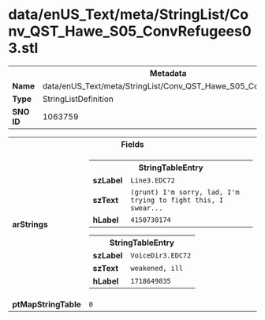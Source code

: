 <h1>data/enUS_Text/meta/StringList/Conv_QST_Hawe_S05_ConvRefugees03.stl</h1><table><tr><th colspan="100%">Metadata</th></tr><tr><td><b>Name</b></td><td>data/enUS_Text/meta/StringList/Conv_QST_Hawe_S05_ConvRefugees03.stl</td></tr><tr><td><b>Type</b></td><td>StringListDefinition</td></tr><tr><td><b>SNO ID</b></td><td>1063759</td></tr></table>

<table><tr><th colspan="100%">Fields</th></tr><tr><td><b>arStrings</b></td><td><table><tr><th colspan="100%">StringTableEntry</th></tr><tr><td><b>szLabel</b></td><td><code>Line3.EDC72</code></td></tr><tr><td><b>szText</b></td><td><code>(grunt) I'm sorry, lad, I'm trying to fight this, I swear...</code></td></tr><tr><td><b>hLabel</b></td><td><code>4150730174</code></td></tr></table>


<table><tr><th colspan="100%">StringTableEntry</th></tr><tr><td><b>szLabel</b></td><td><code>VoiceDir3.EDC72</code></td></tr><tr><td><b>szText</b></td><td><code>weakened, ill</code></td></tr><tr><td><b>hLabel</b></td><td><code>1718649835</code></td></tr></table>


</td></tr><tr><td><b>ptMapStringTable</b></td><td><code>0</code></td></tr></table>

